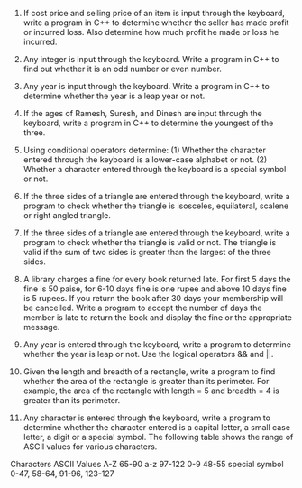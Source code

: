 1. If cost price and selling price of an item is input through the keyboard, write a program in C++ to determine whether the seller has made profit or incurred loss. Also determine how much profit he made or loss he incurred.

2. Any integer is input through the keyboard. Write a program in C++ to find out whether it is an odd number or even number.

3. Any year is input through the keyboard. Write a program in C++ to determine whether the year is a leap year or not.

4. If the ages of Ramesh, Suresh, and Dinesh are input through the keyboard, write a program in C++ to determine the youngest of the three.

5. Using conditional operators determine: (1) Whether the character entered through the keyboard is a lower-case alphabet or not. (2) Whether a character entered through the keyboard is a special symbol or not.

6. If the three sides of a triangle are entered through the keyboard, write a program to check whether the triangle is isosceles, equilateral, scalene or right angled triangle.

7. If the three sides of a triangle are entered through the keyboard, write a program to check whether the triangle is valid or not. The triangle is valid if the sum of two sides is greater than the largest of the three sides.

8. A library charges a fine for every book returned late. For first 5 days the fine is 50 paise, for 6-10 days fine is one rupee and above 10 days fine is 5 rupees. If you return the book after 30 days your membership will be cancelled. Write a program to accept the number of days the member is late to return the book and display the fine or the appropriate message.

9. Any year is entered through the keyboard, write a program to determine whether the year is leap or not. Use the logical operators && and ||.

10. Given the length and breadth of a rectangle, write a program to find whether the area of the rectangle is greater than its perimeter. For example, the area of the rectangle with length = 5 and breadth = 4 is greater than its perimeter.

11. Any character is entered through the keyboard, write a program to determine whether the character entered is a capital letter, a small case letter, a digit or a special symbol. The following table shows the range of ASCII values for various characters.

Characters ASCII Values
A-Z 65-90
a-z 97-122
0-9 48-55
special symbol 0-47, 58-64, 91-96, 123-127

